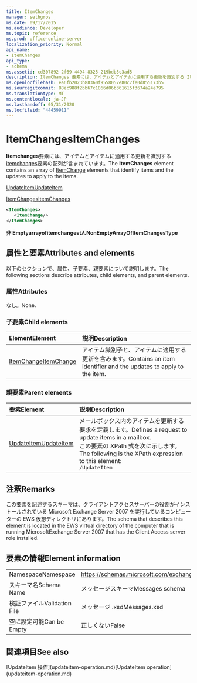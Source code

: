 ```yaml
---
title: ItemChanges
manager: sethgros
ms.date: 09/17/2015
ms.audience: Developer
ms.topic: reference
ms.prod: office-online-server
localization_priority: Normal
api_name:
- ItemChanges
api_type:
- schema
ms.assetid: cd307892-2f69-4494-8325-219bdb5c3ad5
description: ItemChanges 要素には、アイテムとアイテムに適用する更新を識別する Itemchanges 要素の配列が含まれています。
ms.openlocfilehash: ea6fb2023b88360f9558057e80c7fe0d855173b5
ms.sourcegitcommit: 88ec988f2bb67c1866d06b361615f3674a24e795
ms.translationtype: MT
ms.contentlocale: ja-JP
ms.lasthandoff: 05/31/2020
ms.locfileid: "44459911"
---
```

# <a name="itemchanges"></a><span data-ttu-id="14536-103">ItemChanges</span><span class="sxs-lookup"><span data-stu-id="14536-103">ItemChanges</span></span>

<span data-ttu-id="14536-104">**Itemchanges**要素には、アイテムとアイテムに適用する更新を識別する[itemchanges](itemchange.md)要素の配列が含まれています。</span><span class="sxs-lookup"><span data-stu-id="14536-104">The **ItemChanges** element contains an array of [ItemChange](itemchange.md) elements that identify items and the updates to apply to the items.</span></span> 
  
[<span data-ttu-id="14536-105">UpdateItem</span><span class="sxs-lookup"><span data-stu-id="14536-105">UpdateItem</span></span>](updateitem.md)
  
[<span data-ttu-id="14536-106">ItemChanges</span><span class="sxs-lookup"><span data-stu-id="14536-106">ItemChanges</span></span>](itemchanges.md)
  
```xml
<ItemChanges>
   <ItemChange/>
</ItemChanges>
```

 <span data-ttu-id="14536-107">**非 Emptyarrayofitemchangestん**</span><span class="sxs-lookup"><span data-stu-id="14536-107">**NonEmptyArrayOfItemChangesType**</span></span>
## <a name="attributes-and-elements"></a><span data-ttu-id="14536-108">属性と要素</span><span class="sxs-lookup"><span data-stu-id="14536-108">Attributes and elements</span></span>

<span data-ttu-id="14536-109">以下のセクションで、属性、子要素、親要素について説明します。</span><span class="sxs-lookup"><span data-stu-id="14536-109">The following sections describe attributes, child elements, and parent elements.</span></span>
  
### <a name="attributes"></a><span data-ttu-id="14536-110">属性</span><span class="sxs-lookup"><span data-stu-id="14536-110">Attributes</span></span>

<span data-ttu-id="14536-111">なし。</span><span class="sxs-lookup"><span data-stu-id="14536-111">None.</span></span>
  
### <a name="child-elements"></a><span data-ttu-id="14536-112">子要素</span><span class="sxs-lookup"><span data-stu-id="14536-112">Child elements</span></span>

|<span data-ttu-id="14536-113">**Element**</span><span class="sxs-lookup"><span data-stu-id="14536-113">**Element**</span></span>|<span data-ttu-id="14536-114">**説明**</span><span class="sxs-lookup"><span data-stu-id="14536-114">**Description**</span></span>|
|:-----|:-----|
|[<span data-ttu-id="14536-115">ItemChange</span><span class="sxs-lookup"><span data-stu-id="14536-115">ItemChange</span></span>](itemchange.md) <br/> |<span data-ttu-id="14536-116">アイテム識別子と、アイテムに適用する更新を含みます。</span><span class="sxs-lookup"><span data-stu-id="14536-116">Contains an item identifier and the updates to apply to the item.</span></span>  <br/> |
   
### <a name="parent-elements"></a><span data-ttu-id="14536-117">親要素</span><span class="sxs-lookup"><span data-stu-id="14536-117">Parent elements</span></span>

|<span data-ttu-id="14536-118">**要素**</span><span class="sxs-lookup"><span data-stu-id="14536-118">**Element**</span></span>|<span data-ttu-id="14536-119">**説明**</span><span class="sxs-lookup"><span data-stu-id="14536-119">**Description**</span></span>|
|:-----|:-----|
|[<span data-ttu-id="14536-120">UpdateItem</span><span class="sxs-lookup"><span data-stu-id="14536-120">UpdateItem</span></span>](updateitem.md) <br/> |<span data-ttu-id="14536-121">メールボックス内のアイテムを更新する要求を定義します。</span><span class="sxs-lookup"><span data-stu-id="14536-121">Defines a request to update items in a mailbox.</span></span>  <br/> <span data-ttu-id="14536-122">この要素の XPath 式を次に示します。</span><span class="sxs-lookup"><span data-stu-id="14536-122">The following is the XPath expression to this element:</span></span>  <br/>  `/UpdateItem` <br/> |
   
## <a name="remarks"></a><span data-ttu-id="14536-123">注釈</span><span class="sxs-lookup"><span data-stu-id="14536-123">Remarks</span></span>

<span data-ttu-id="14536-124">この要素を記述するスキーマは、クライアントアクセスサーバーの役割がインストールされている Microsoft Exchange Server 2007 を実行しているコンピューターの EWS 仮想ディレクトリにあります。</span><span class="sxs-lookup"><span data-stu-id="14536-124">The schema that describes this element is located in the EWS virtual directory of the computer that is running MicrosoftExchange Server 2007 that has the Client Access server role installed.</span></span>
  
## <a name="element-information"></a><span data-ttu-id="14536-125">要素の情報</span><span class="sxs-lookup"><span data-stu-id="14536-125">Element information</span></span>

|||
|:-----|:-----|
|<span data-ttu-id="14536-126">Namespace</span><span class="sxs-lookup"><span data-stu-id="14536-126">Namespace</span></span>  <br/> |https://schemas.microsoft.com/exchange/services/2006/messages  <br/> |
|<span data-ttu-id="14536-127">スキーマ名</span><span class="sxs-lookup"><span data-stu-id="14536-127">Schema Name</span></span>  <br/> |<span data-ttu-id="14536-128">メッセージスキーマ</span><span class="sxs-lookup"><span data-stu-id="14536-128">Messages schema</span></span>  <br/> |
|<span data-ttu-id="14536-129">検証ファイル</span><span class="sxs-lookup"><span data-stu-id="14536-129">Validation File</span></span>  <br/> |<span data-ttu-id="14536-130">メッセージ .xsd</span><span class="sxs-lookup"><span data-stu-id="14536-130">Messages.xsd</span></span>  <br/> |
|<span data-ttu-id="14536-131">空に設定可能</span><span class="sxs-lookup"><span data-stu-id="14536-131">Can be Empty</span></span>  <br/> |<span data-ttu-id="14536-132">正しくない</span><span class="sxs-lookup"><span data-stu-id="14536-132">False</span></span>  <br/> |
   
## <a name="see-also"></a><span data-ttu-id="14536-133">関連項目</span><span class="sxs-lookup"><span data-stu-id="14536-133">See also</span></span>



<span data-ttu-id="14536-134">
  [UpdateItem 操作](updateitem-operation.md)</span><span class="sxs-lookup"><span data-stu-id="14536-134">[UpdateItem operation](updateitem-operation.md)</span></span>

